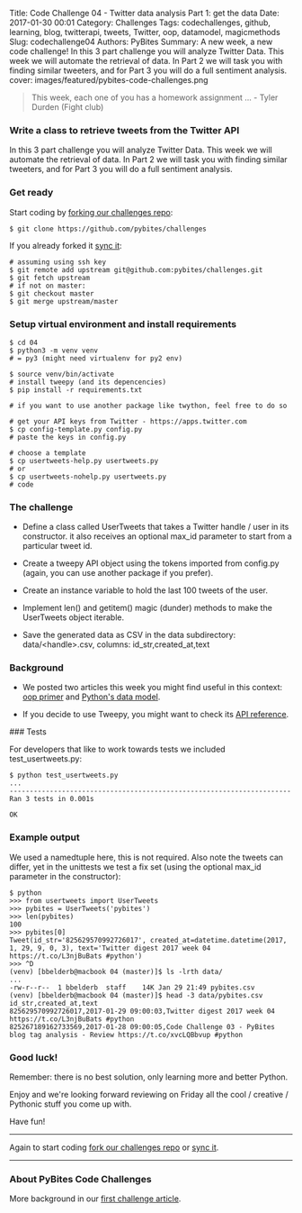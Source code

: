 Title: Code Challenge 04 - Twitter data analysis Part 1: get the data
Date: 2017-01-30 00:01
Category: Challenges
Tags: codechallenges, github, learning, blog, twitterapi, tweets, Twitter, oop, datamodel, magicmethods
Slug: codechallenge04
Authors: PyBites
Summary: A new week, a new code challenge! In this 3 part challenge you will analyze Twitter Data. This week we will automate the retrieval of data. In Part 2 we will task you with finding similar tweeters, and for Part 3 you will do a full sentiment analysis.
cover: images/featured/pybites-code-challenges.png

> This week, each one of you has a homework assignment ... - Tyler Durden (Fight club)

### Write a class to retrieve tweets from the Twitter API 

In this 3 part challenge you will analyze Twitter Data. This week we will automate the retrieval of data. In Part 2 we will task you with finding similar tweeters, and for Part 3 you will do a full sentiment analysis.

### Get ready

Start coding by [forking our challenges repo](https://github.com/pybites/challenges):

    $ git clone https://github.com/pybites/challenges
    
If you already forked it [sync it](https://help.github.com/articles/syncing-a-fork/):

    # assuming using ssh key
    $ git remote add upstream git@github.com:pybites/challenges.git 
    $ git fetch upstream
    # if not on master: 
    $ git checkout master 
    $ git merge upstream/master

### Setup virtual environment and install requirements

    $ cd 04
    $ python3 -m venv venv
    # = py3 (might need virtualenv for py2 env)

    $ source venv/bin/activate 
    # install tweepy (and its depencencies)
    $ pip install -r requirements.txt

    # if you want to use another package like twython, feel free to do so

    # get your API keys from Twitter - https://apps.twitter.com 
    $ cp config-template.py config.py
    # paste the keys in config.py

    # choose a template
    $ cp usertweets-help.py usertweets.py
    # or 
    $ cp usertweets-nohelp.py usertweets.py
    # code

### The challenge

* Define a class called UserTweets that takes a Twitter handle / user in its constructor. it also receives an optional max_id parameter to start from a particular tweet id. 
* Create a tweepy API object using the tokens imported from config.py (again, you can use another package if you prefer).

* Create an instance variable to hold the last 100 tweets of the user. 

* Implement len() and getitem() magic (dunder) methods to make the UserTweets object iterable.

* Save the generated data as CSV in the data subdirectory: data/\<handle\>.csv, columns: id_str,created_at,text

### Background

* We posted two articles this week you might find useful in this context: [oop primer](http://pybit.es/oop-primer.html) and [Python's data model](http://pybit.es/python-data-model.html). 

* If you decide to use Tweepy, you might want to check its [API reference](http://docs.tweepy.org/en/v3.5.0/api.html).

### Tests

For developers that like to work towards tests we included test_usertweets.py:

    $ python test_usertweets.py
    ...
    ----------------------------------------------------------------------
    Ran 3 tests in 0.001s

    OK

### Example output

We used a namedtuple here, this is not required. Also note the tweets can differ, yet in the unittests we test a fix set (using the optional max_id parameter in the constructor):

    $ python
    >>> from usertweets import UserTweets
    >>> pybites = UserTweets('pybites')
    >>> len(pybites)
    100
    >>> pybites[0]
    Tweet(id_str='825629570992726017', created_at=datetime.datetime(2017, 1, 29, 9, 0, 3), text='Twitter digest 2017 week 04 https://t.co/L3njBuBats #python')
    >>> ^D
    (venv) [bbelderb@macbook 04 (master)]$ ls -lrth data/
    ...
    -rw-r--r--  1 bbelderb  staff    14K Jan 29 21:49 pybites.csv
    (venv) [bbelderb@macbook 04 (master)]$ head -3 data/pybites.csv
    id_str,created_at,text
    825629570992726017,2017-01-29 09:00:03,Twitter digest 2017 week 04 https://t.co/L3njBuBats #python
    825267189162733569,2017-01-28 09:00:05,Code Challenge 03 - PyBites blog tag analysis - Review https://t.co/xvcLQBbvup #python

### Good luck!

Remember: there is no best solution, only learning more and better Python.

Enjoy and we're looking forward reviewing on Friday all the cool / creative / Pythonic stuff you come up with.

Have fun!

---

Again to start coding [fork our challenges repo](https://github.com/pybites/challenges) or [sync it](https://help.github.com/articles/syncing-a-fork/).

---

### About PyBites Code Challenges

More background in our [first challenge article](http://pybit.es/codechallenge01.html).
